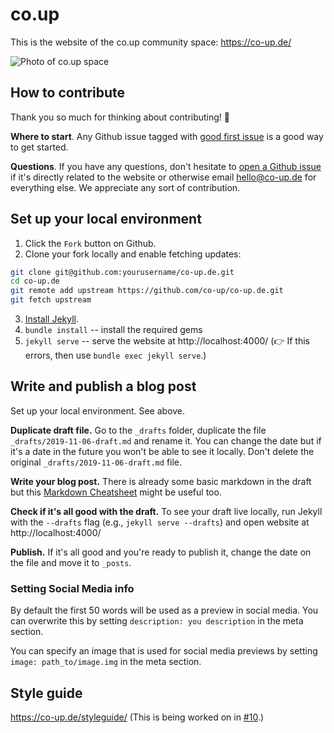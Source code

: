 # co.up

This is the website of the co.up community space: https://co-up.de/

![Photo of co.up space](https://co-up.de/photos/coup_3rd_lounge.jpg)

## How to contribute

Thank you so much for thinking about contributing! 🌻

__Where to start__. Any Github issue tagged with [good first issue](https://github.com/co-up/co-up.de/issues?q=is%3Aissue+is%3Aopen+label%3A%22good+first+issue%22) is a good way to get started.

__Questions__. If you have any questions, don't hesitate to [open a Github issue](https://github.com/co-up/co-up.de/issues/new) if it's directly related to the website or otherwise email hello@co-up.de for everything else. We appreciate any sort of contribution.


## Set up your local environment

1. Click the `Fork` button on Github.
2. Clone your fork locally and enable fetching updates:

```sh
git clone git@github.com:yourusername/co-up.de.git
cd co-up.de
git remote add upstream https://github.com/co-up/co-up.de.git
git fetch upstream
```

3. [Install Jekyll](https://jekyllrb.com/docs/installation/).
4. `bundle install` -- install the required gems
5. `jekyll serve` -- serve the website at http://localhost:4000/
(👉 If this errors, then use `bundle exec jekyll serve`.)


## Write and publish a blog post

Set up your local environment. See above.

__Duplicate draft file.__ Go to the `_drafts` folder, duplicate the file `_drafts/2019-11-06-draft.md` and rename it. You can change the date but if it's a date in the future you won't be able to see it locally.
Don't delete the original `_drafts/2019-11-06-draft.md` file.

__Write your blog post.__ There is already some basic markdown in the draft but this [Markdown Cheatsheet](http://www.jekyllnow.com/Markdown-Style-Guide/) might be useful too.

__Check if it's all good with the draft.__ To see your draft live locally, run Jekyll with the `--drafts` flag (e.g., `jekyll serve --drafts`) and open website at http://localhost:4000/

__Publish.__ If it's all good and you're ready to publish it, change the date on the file and move it to `_posts`.

### Setting Social Media info

By default the first 50 words will be used as a preview in social media. You can overwrite this by setting  `description: you description` in the meta section.

You can specify an image that is used for social media previews by setting
`image: path_to/image.img` in the meta section.

## Style guide

https://co-up.de/styleguide/ (This is being worked on in [#10](https://github.com/co-up/co-up.de/issues/10).)
